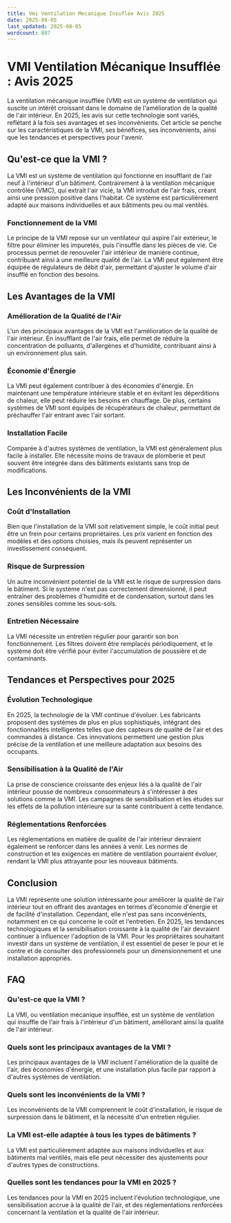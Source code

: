 ```yaml
---
title: Vmi Ventilation Mecanique Insuflée Avis 2025
date: 2025-08-05
last_updated: 2025-08-05
wordcount: 887
---
```


# VMI Ventilation Mécanique Insufflée : Avis 2025

La ventilation mécanique insufflée (VMI) est un système de ventilation qui suscite un intérêt croissant dans le domaine de l'amélioration de la qualité de l'air intérieur. En 2025, les avis sur cette technologie sont variés, reflétant à la fois ses avantages et ses inconvénients. Cet article se penche sur les caractéristiques de la VMI, ses bénéfices, ses inconvénients, ainsi que les tendances et perspectives pour l'avenir.

## Qu'est-ce que la VMI ?

La VMI est un système de ventilation qui fonctionne en insufflant de l'air neuf à l'intérieur d'un bâtiment. Contrairement à la ventilation mécanique contrôlée (VMC), qui extrait l'air vicié, la VMI introduit de l'air frais, créant ainsi une pression positive dans l'habitat. Ce système est particulièrement adapté aux maisons individuelles et aux bâtiments peu ou mal ventilés.

### Fonctionnement de la VMI

Le principe de la VMI repose sur un ventilateur qui aspire l'air extérieur, le filtre pour éliminer les impuretés, puis l'insuffle dans les pièces de vie. Ce processus permet de renouveler l'air intérieur de manière continue, contribuant ainsi à une meilleure qualité de l'air. La VMI peut également être équipée de régulateurs de débit d'air, permettant d'ajuster le volume d'air insufflé en fonction des besoins.

## Les Avantages de la VMI

### Amélioration de la Qualité de l'Air

L'un des principaux avantages de la VMI est l'amélioration de la qualité de l'air intérieur. En insufflant de l'air frais, elle permet de réduire la concentration de polluants, d'allergènes et d'humidité, contribuant ainsi à un environnement plus sain.

### Économie d'Énergie

La VMI peut également contribuer à des économies d'énergie. En maintenant une température intérieure stable et en évitant les déperditions de chaleur, elle peut réduire les besoins en chauffage. De plus, certains systèmes de VMI sont équipés de récupérateurs de chaleur, permettant de préchauffer l'air entrant avec l'air sortant.

### Installation Facile

Comparée à d'autres systèmes de ventilation, la VMI est généralement plus facile à installer. Elle nécessite moins de travaux de plomberie et peut souvent être intégrée dans des bâtiments existants sans trop de modifications.

## Les Inconvénients de la VMI

### Coût d'Installation

Bien que l'installation de la VMI soit relativement simple, le coût initial peut être un frein pour certains propriétaires. Les prix varient en fonction des modèles et des options choisies, mais ils peuvent représenter un investissement conséquent.

### Risque de Surpression

Un autre inconvénient potentiel de la VMI est le risque de surpression dans le bâtiment. Si le système n'est pas correctement dimensionné, il peut entraîner des problèmes d'humidité et de condensation, surtout dans les zones sensibles comme les sous-sols.

### Entretien Nécessaire

La VMI nécessite un entretien régulier pour garantir son bon fonctionnement. Les filtres doivent être remplacés périodiquement, et le système doit être vérifié pour éviter l'accumulation de poussière et de contaminants.

## Tendances et Perspectives pour 2025

### Évolution Technologique

En 2025, la technologie de la VMI continue d'évoluer. Les fabricants proposent des systèmes de plus en plus sophistiqués, intégrant des fonctionnalités intelligentes telles que des capteurs de qualité de l'air et des commandes à distance. Ces innovations permettent une gestion plus précise de la ventilation et une meilleure adaptation aux besoins des occupants.

### Sensibilisation à la Qualité de l'Air

La prise de conscience croissante des enjeux liés à la qualité de l'air intérieur pousse de nombreux consommateurs à s'intéresser à des solutions comme la VMI. Les campagnes de sensibilisation et les études sur les effets de la pollution intérieure sur la santé contribuent à cette tendance.

### Réglementations Renforcées

Les réglementations en matière de qualité de l'air intérieur devraient également se renforcer dans les années à venir. Les normes de construction et les exigences en matière de ventilation pourraient évoluer, rendant la VMI plus attrayante pour les nouveaux bâtiments.

## Conclusion

La VMI représente une solution intéressante pour améliorer la qualité de l'air intérieur tout en offrant des avantages en termes d'économie d'énergie et de facilité d'installation. Cependant, elle n'est pas sans inconvénients, notamment en ce qui concerne le coût et l'entretien. En 2025, les tendances technologiques et la sensibilisation croissante à la qualité de l'air devraient continuer à influencer l'adoption de la VMI. Pour les propriétaires souhaitant investir dans un système de ventilation, il est essentiel de peser le pour et le contre et de consulter des professionnels pour un dimensionnement et une installation appropriés.

## FAQ

### Qu'est-ce que la VMI ?

La VMI, ou ventilation mécanique insufflée, est un système de ventilation qui insuffle de l'air frais à l'intérieur d'un bâtiment, améliorant ainsi la qualité de l'air intérieur.

### Quels sont les principaux avantages de la VMI ?

Les principaux avantages de la VMI incluent l'amélioration de la qualité de l'air, des économies d'énergie, et une installation plus facile par rapport à d'autres systèmes de ventilation.

### Quels sont les inconvénients de la VMI ?

Les inconvénients de la VMI comprennent le coût d'installation, le risque de surpression dans le bâtiment, et la nécessité d'un entretien régulier.

### La VMI est-elle adaptée à tous les types de bâtiments ?

La VMI est particulièrement adaptée aux maisons individuelles et aux bâtiments mal ventilés, mais elle peut nécessiter des ajustements pour d'autres types de constructions.

### Quelles sont les tendances pour la VMI en 2025 ?

Les tendances pour la VMI en 2025 incluent l'évolution technologique, une sensibilisation accrue à la qualité de l'air, et des réglementations renforcées concernant la ventilation et la qualité de l'air intérieur.